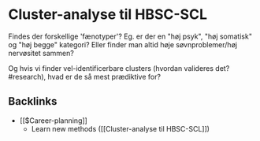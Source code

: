 # Cluster-analyse til HBSC-SCL
Findes der forskellige 'fænotyper'? Eg. er der en "høj psyk", "høj somatisk" og "høj begge" kategori? Eller finder man altid høje søvnproblemer/høj nervøsitet sammen?

Og hvis vi finder vel-identificerbare clusters (hvordan valideres det? #research), hvad er de så mest prædiktive for?

## Backlinks
* [[$Career-planning]]
	* Learn new methods ([[Cluster-analyse til HBSC-SCL]])

<!-- #service/research-idea #service -->

<!-- {BearID:1B1C6EC9-A80B-4B07-958F-AF917F968FA1-15756-0000130BA0B53AF0} -->
